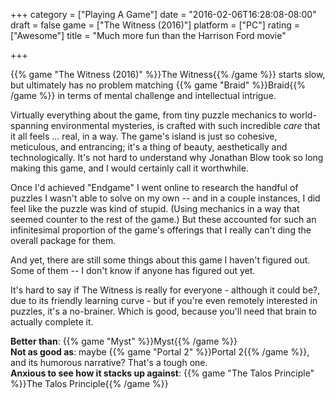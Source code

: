+++
category = ["Playing A Game"]
date = "2016-02-06T16:28:08-08:00"
draft = false
game = ["The Witness (2016)"]
platform = ["PC"]
rating = ["Awesome"]
title = "Much more fun than the Harrison Ford movie"

+++

{{% game "The Witness (2016)" %}}The Witness{{% /game %}} starts slow, but ultimately has no problem matching {{% game "Braid" %}}Braid{{% /game %}} in terms of mental challenge and intellectual intrigue.

Virtually everything about the game, from tiny puzzle mechanics to world-spanning environmental mysteries, is crafted with such incredible <i>care</i> that it all feels ... real, in a way.  The game's island is just so cohesive, meticulous, and entrancing; it's a thing of beauty, aesthetically and technologically.  It's not hard to understand why Jonathan Blow took so long making this game, and I would certainly call it worthwhile.

Once I'd achieved "Endgame" I went online to research the handful of puzzles I wasn't able to solve on my own -- and in a couple instances, I did feel like the puzzle was kind of stupid.  (Using mechanics in a way that seemed counter to the rest of the game.)  But these accounted for such an infinitesimal proportion of the game's offerings that I really can't ding the overall package for them.

And yet, there are still some things about this game I haven't figured out.  Some of them -- I don't know if anyone has figured out yet.

It's hard to say if The Witness is really for everyone - although it could be?, due to its friendly learning curve - but if you're even remotely interested in puzzles, it's a no-brainer.  Which is good, because you'll need that brain to actually complete it.

<b>Better than</b>: {{% game "Myst" %}}Myst{{% /game %}}  
<b>Not as good as</b>: maybe {{% game "Portal 2" %}}Portal 2{{% /game %}}, and its humorous narrative?  That's a tough one.  
<b>Anxious to see how it stacks up against</b>: {{% game "The Talos Principle" %}}The Talos Principle{{% /game %}}

